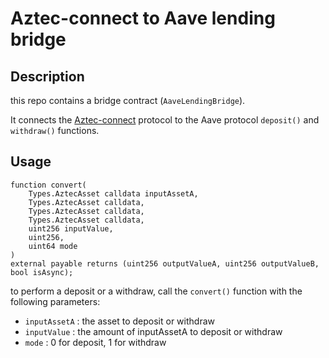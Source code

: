 # Aztec-connect to Aave lending bridge

## Description

this repo contains a bridge contract (`AaveLendingBridge`).

It connects the [Aztec-connect](https://medium.com/aztec-protocol/private-defi-with-the-aztec-connect-bridge-76c3da76d982) protocol to the Aave protocol `deposit()` and `withdraw()` functions.

## Usage

```solidity
function convert(
    Types.AztecAsset calldata inputAssetA,
    Types.AztecAsset calldata,
    Types.AztecAsset calldata,
    Types.AztecAsset calldata,
    uint256 inputValue,
    uint256,
    uint64 mode
)
external payable returns (uint256 outputValueA, uint256 outputValueB, bool isAsync);
```

to perform a deposit or a withdraw, call the `convert()` function with the following parameters:

* `inputAssetA` : the asset to deposit or withdraw
* `inputValue`  : the amount of inputAssetA to deposit or withdraw
* `mode`        : 0 for deposit, 1 for withdraw
